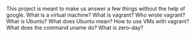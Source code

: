 This project is meant to make us answer a few things without the help of google.
What is a virtual machine?
What is vagrant?
Who wrote vagrant?
What is Ubuntu?
What does Ubuntu mean?
How to use VMs with vagrant?
What does the command uname do?
What is zero-day?
